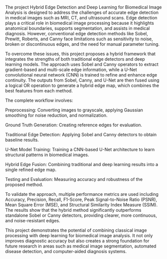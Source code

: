 The project Hybrid Edge Detection and Deep Learning for Biomedical Image Analysis is designed to address the challenges of accurate edge detection in medical images such as MRI, CT, and ultrasound scans. Edge detection plays a critical role in biomedical image processing because it highlights anatomical boundaries, supports segmentation, and assists in medical diagnosis. However, conventional edge detection methods like Sobel, Prewitt, Roberts, and Canny face limitations such as sensitivity to noise, broken or discontinuous edges, and the need for manual parameter tuning.

To overcome these issues, this project proposes a hybrid framework that integrates the strengths of both traditional edge detectors and deep learning models. The approach uses Sobel and Canny operators to extract gradient-based and multi-scale edge information, while a U-Net convolutional neural network (CNN) is trained to refine and enhance edge continuity. The outputs from Sobel, Canny, and U-Net are then fused using a logical OR operation to generate a hybrid edge map, which combines the best features from each method.

The complete workflow involves:

Preprocessing: Converting images to grayscale, applying Gaussian smoothing for noise reduction, and normalization.

Ground Truth Generation: Creating reference edges for evaluation.

Traditional Edge Detection: Applying Sobel and Canny detectors to obtain baseline results.

U-Net Model Training: Training a CNN-based U-Net architecture to learn structural patterns in biomedical images.

Hybrid Edge Fusion: Combining traditional and deep learning results into a single refined edge map.

Testing and Evaluation: Measuring accuracy and robustness of the proposed method.

To validate the approach, multiple performance metrics are used including Accuracy, Precision, Recall, F1-Score, Peak Signal-to-Noise Ratio (PSNR), Mean Square Error (MSE), and Structural Similarity Index Measure (SSIM). The results show that the hybrid method significantly outperforms standalone Sobel or Canny detectors, providing clearer, more continuous, and noise-resistant edges.

This project demonstrates the potential of combining classical image processing with deep learning for biomedical image analysis. It not only improves diagnostic accuracy but also creates a strong foundation for future research in areas such as medical image segmentation, automated disease detection, and computer-aided diagnosis systems.
